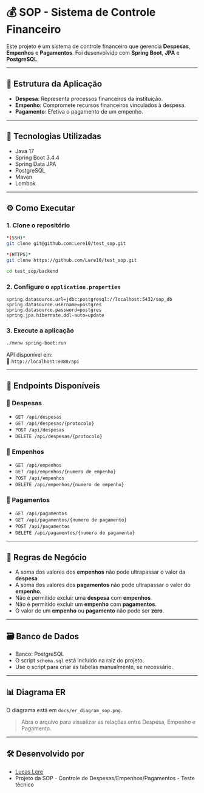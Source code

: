 # 💰 SOP - Sistema de Controle Financeiro

Este projeto é um sistema de controle financeiro que gerencia **Despesas**, **Empenhos** e **Pagamentos**.
Foi desenvolvido com **Spring Boot**, **JPA** e **PostgreSQL**.

---

## 🧱 Estrutura da Aplicação

- **Despesa**: Representa processos financeiros da instituição.
- **Empenho**: Compromete recursos financeiros vinculados à despesa.
- **Pagamento**: Efetiva o pagamento de um empenho.

---

## 🚀 Tecnologias Utilizadas

- Java 17
- Spring Boot 3.4.4
- Spring Data JPA
- PostgreSQL
- Maven
- Lombok

---

## ⚙️ Como Executar

### 1. Clone o repositório

```bash
*(SSH)*
git clone git@github.com:Lere10/test_sop.git

*(HTTPS)*
git clone https://github.com/Lere10/test_sop.git

cd test_sop/backend
```

### 2. Configure o `application.properties`

```properties
spring.datasource.url=jdbc:postgresql://localhost:5432/sop_db
spring.datasource.username=postgres
spring.datasource.password=postgres
spring.jpa.hibernate.ddl-auto=update
```

### 3. Execute a aplicação

```bash
./mvnw spring-boot:run
```

API disponível em:  
📍 `http://localhost:8080/api`

---

## 🔀 Endpoints Disponíveis

### 🧾 Despesas

- `GET /api/despesas`
- `GET /api/despesas/{protocolo}`
- `POST /api/despesas`
- `DELETE /api/despesas/{protocolo}`

### 📌 Empenhos

- `GET /api/empenhos`
- `GET /api/empenhos/{numero de empenho}`
- `POST /api/empenhos`
- `DELETE /api/empenhos/{numero de empenho}`

### 💸 Pagamentos

- `GET /api/pagamentos`
- `GET /api/pagamentos/{numero de pagamento}`
- `POST /api/pagamentos`
- `DELETE /api/pagamentos/{numero de pagamento}`

---

## 📜 Regras de Negócio

- A soma dos valores dos **empenhos** não pode ultrapassar o valor da **despesa**.
- A soma dos valores dos **pagamentos** não pode ultrapassar o valor do **empenho**.
- Não é permitido excluir uma **despesa** com **empenhos**.
- Não é permitido excluir um **empenho** com **pagamentos**.
- O valor de um **empenho** ou **pagamento** não pode ser **zero**.

---

## 🗃️ Banco de Dados

- Banco: PostgreSQL
- O script `schema.sql` está incluído na raiz do projeto.
- Use o script para criar as tabelas manualmente, se necessário.

---

## 📊 Diagrama ER

O diagrama está em `docs/er_diagram_sop.png`.

> Abra o arquivo para visualizar as relações entre Despesa, Empenho e Pagamento.

---

## 🛠️ Desenvolvido por

- [Lucas Lere](https://github.com/Lere10)
- Projeto da SOP - Controle de Despesas/Empenhos/Pagamentos - Teste técnico
